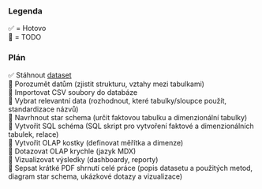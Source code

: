 ### Legenda

✅ = Hotovo  
🔴 = TODO

### Plán

✅ Stáhnout [dataset](https://www.kaggle.com/datasets/chadwambles/ecommerce-transactions)  
🔴 Porozumět datům (zjistit strukturu, vztahy mezi tabulkami)  
🔴 Importovat CSV soubory do databáze  
🔴 Vybrat relevantní data (rozhodnout, které tabulky/sloupce použít, standardizace názvů)  
🔴 Navrhnout star schema (určit faktovou tabulku a dimenzionální tabulky)  
🔴 Vytvořit SQL schéma (SQL skript pro vytvoření faktové a dimenzionálních tabulek, relace)  
🔴 Vytvořit OLAP kostky (definovat měřítka a dimenze)  
🔴 Dotazovat OLAP krychle (jazyk MDX)  
🔴 Vizualizovat výsledky (dashboardy, reporty)  
🔴 Sepsat krátké PDF shrnutí celé práce (popis datasetu a použitých metod, diagram star schema, ukázkové dotazy a vizualizace)